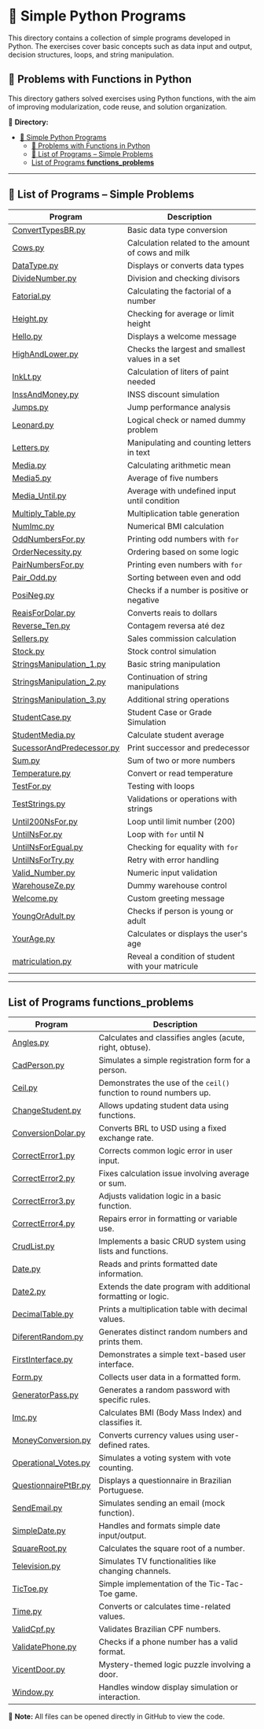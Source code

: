 # 🧮 Simple Python Programs

This directory contains a collection of simple programs developed in Python. The exercises cover basic concepts such as data input and output, decision structures, loops, and string manipulation.

## 🧠 Problems with Functions in Python

This directory gathers solved exercises using Python functions, with the aim of improving modularization, code reuse, and solution organization.

📂 **Directory:**  

- [🧮 Simple Python Programs](#-simple-python-programs)
  - [🧠 Problems with Functions in Python](#-problems-with-functions-in-python)
  - [📄 List of Programs – Simple Problems](#-list-of-programs--simple-problems)
  - [List of Programs **functions\_problems**](#list-of-programs-functions_problems)

---

## 📄 List of Programs – Simple Problems

| Program | Description |
|----------|-----------|
| [ConvertTypesBR.py](https://github.com/Karlos-Eduardo-Mrqs/Operational_Works/blob/main/Programming%20In%20Python/resolution_problems/simple_problems/ConvertTypesBR.py) | Basic data type conversion |
| [Cows.py](https://github.com/Karlos-Eduardo-Mrqs/Operational_Works/blob/main/Programming%20In%20Python/resolution_problems/simple_problems/Cows.py) | Calculation related to the amount of cows and milk |
| [DataType.py](https://github.com/Karlos-Eduardo-Mrqs/Operational_Works/blob/main/Programming%20In%20Python/resolution_problems/simple_problems/DataType.py) | Displays or converts data types |
| [DivideNumber.py](https://github.com/Karlos-Eduardo-Mrqs/Operational_Works/blob/main/Programming%20In%20Python/resolution_problems/simple_problems/DivideNumber.py) | Division and checking divisors |
| [Fatorial.py](https://github.com/Karlos-Eduardo-Mrqs/Operational_Works/blob/main/Programming%20In%20Python/resolution_problems/simple_problems/Fatorial.py) | Calculating the factorial of a number |
| [Height.py](https://github.com/Karlos-Eduardo-Mrqs/Operational_Works/blob/main/Programming%20In%20Python/resolution_problems/simple_problems/Height.py) | Checking for average or limit height |
| [Hello.py](https://github.com/Karlos-Eduardo-Mrqs/Operational_Works/blob/main/Programming%20In%20Python/resolution_problems/simple_problems/Hello.py) | Displays a welcome message |
| [HighAndLower.py](https://github.com/Karlos-Eduardo-Mrqs/Operational_Works/blob/main/Programming%20In%20Python/resolution_problems/simple_problems/HighAndLower.py) | Checks the largest and smallest values ​​in a set |
| [InkLt.py](https://github.com/Karlos-Eduardo-Mrqs/Operational_Works/blob/main/Programming%20In%20Python/resolution_problems/simple_problems/InkLt.py) | Calculation of liters of paint needed |
| [InssAndMoney.py](https://github.com/Karlos-Eduardo-Mrqs/Operational_Works/blob/main/Programming%20In%20Python/resolution_problems/simple_problems/InssAndMoney.py) | INSS discount simulation |
| [Jumps.py](https://github.com/Karlos-Eduardo-Mrqs/Operational_Works/blob/main/Programming%20In%20Python/resolution_problems/simple_problems/Jumps.py) | Jump performance analysis |
| [Leonard.py](https://github.com/Karlos-Eduardo-Mrqs/Operational_Works/blob/main/Programming%20In%20Python/resolution_problems/simple_problems/Leonard.py) | Logical check or named dummy problem |
| [Letters.py](https://github.com/Karlos-Eduardo-Mrqs/Operational_Works/blob/main/Programming%20In%20Python/resolution_problems/simple_problems/Letters.py) | Manipulating and counting letters in text |
| [Media.py](https://github.com/Karlos-Eduardo-Mrqs/Operational_Works/blob/main/Programming%20In%20Python/resolution_problems/simple_problems/Media.py) | Calculating arithmetic mean |
| [Media5.py](https://github.com/Karlos-Eduardo-Mrqs/Operational_Works/blob/main/Programming%20In%20Python/resolution_problems/simple_problems/Media5.py) | Average of five numbers |
| [Media_Until.py](https://github.com/Karlos-Eduardo-Mrqs/Operational_Works/blob/main/Programming%20In%20Python/resolution_problems/simple_problems/Media_Until.py) | Average with undefined input until condition |
| [Multiply_Table.py](https://github.com/Karlos-Eduardo-Mrqs/Operational_Works/blob/main/Programming%20In%20Python/resolution_problems/simple_problems/Multiply_Table.py) | Multiplication table generation |
| [NumImc.py](https://github.com/Karlos-Eduardo-Mrqs/Operational_Works/blob/main/Programming%20In%20Python/resolution_problems/simple_problems/NumImc.py) | Numerical BMI calculation |
| [OddNumbersFor.py](https://github.com/Karlos-Eduardo-Mrqs/Operational_Works/blob/main/Programming%20In%20Python/resolution_problems/simple_problems/OddNumbersFor.py) | Printing odd numbers with `for` |
| [OrderNecessity.py](https://github.com/Karlos-Eduardo-Mrqs/Operational_Works/blob/main/Programming%20In%20Python/resolution_problems/simple_problems/OrderNecessity.py) | Ordering based on some logic |
| [PairNumbersFor.py](https://github.com/Karlos-Eduardo-Mrqs/Operational_Works/blob/main/Programming%20In%20Python/resolution_problems/simple_problems/PairNumbersFor.py) | Printing even numbers with `for` |
| [Pair_Odd.py](https://github.com/Karlos-Eduardo-Mrqs/Operational_Works/blob/main/Programming%20In%20Python/resolution_problems/simple_problems/Pair_Odd.py) | Sorting between even and odd |
| [PosiNeg.py](https://github.com/Karlos-Eduardo-Mrqs/Operational_Works/blob/main/Programming%20In%20Python/resolution_problems/simple_problems/PosiNeg.py) | Checks if a number is positive or negative |
| [ReaisForDolar.py](https://github.com/Karlos-Eduardo-Mrqs/Operational_Works/blob/main/Programming%20In%20Python/resolution_problems/simple_problems/ReaisForDolar.py) | Converts reais to dollars |
| [Reverse_Ten.py](https://github.com/Karlos-Eduardo-Mrqs/Operational_Works/blob/main/Programming%20In%20Python/resolution_problems/simple_problems/Reverse_Ten.py) | Contagem reversa até dez |
| [Sellers.py](https://github.com/Karlos-Eduardo-Mrqs/Operational_Works/blob/main/Programming%20In%20Python/resolution_problems/simple_problems/Sellers.py) | Sales commission calculation |
| [Stock.py](https://github.com/Karlos-Eduardo-Mrqs/Operational_Works/blob/main/Programming%20In%20Python/resolution_problems/simple_problems/Stock.py) | Stock control simulation |
| [StringsManipulation_1.py](https://github.com/Karlos-Eduardo-Mrqs/Operational_Works/blob/main/Programming%20In%20Python/resolution_problems/simple_problems/StringsManipulation_1.py) | Basic string manipulation |
| [StringsManipulation_2.py](https://github.com/Karlos-Eduardo-Mrqs/Operational_Works/blob/main/Programming%20In%20Python/resolution_problems/simple_problems/StringsManipulation_2.py) | Continuation of string manipulations |
| [StringsManipulation_3.py](https://github.com/Karlos-Eduardo-Mrqs/Operational_Works/blob/main/Programming%20In%20Python/resolution_problems/simple_problems/StringsManipulation_3.py) | Additional string operations |
| [StudentCase.py](https://github.com/Karlos-Eduardo-Mrqs/Operational_Works/blob/main/Programming%20In%20Python/resolution_problems/simple_problems/StudentCase.py) | Student Case or Grade Simulation |
| [StudentMedia.py](https://github.com/Karlos-Eduardo-Mrqs/Operational_Works/blob/main/Programming%20In%20Python/resolution_problems/simple_problems/StudentMedia.py) | Calculate student average |
| [SucessorAndPredecessor.py](https://github.com/Karlos-Eduardo-Mrqs/Operational_Works/blob/main/Programming%20In%20Python/resolution_problems/simple_problems/SucessorAndPredecessor.py) | Print successor and predecessor |
| [Sum.py](https://github.com/Karlos-Eduardo-Mrqs/Operational_Works/blob/main/Programming%20In%20Python/resolution_problems/simple_problems/Sum.py) | Sum of two or more numbers |
| [Temperature.py](https://github.com/Karlos-Eduardo-Mrqs/Operational_Works/blob/main/Programming%20In%20Python/resolution_problems/simple_problems/Temperature.py) | Convert or read temperature |
| [TestFor.py](https://github.com/Karlos-Eduardo-Mrqs/Operational_Works/blob/main/Programming%20In%20Python/resolution_problems/simple_problems/TestFor.py) | Testing with loops |
| [TestStrings.py](https://github.com/Karlos-Eduardo-Mrqs/Operational_Works/blob/main/Programming%20In%20Python/resolution_problems/simple_problems/TestStrings.py) | Validations or operations with strings |
| [Until200NsFor.py](https://github.com/Karlos-Eduardo-Mrqs/Operational_Works/blob/main/Programming%20In%20Python/resolution_problems/simple_problems/Until200NsFor.py) | Loop until limit number (200) |
| [UntilNsFor.py](https://github.com/Karlos-Eduardo-Mrqs/Operational_Works/blob/main/Programming%20In%20Python/resolution_problems/simple_problems/UntilNsFor.py) | Loop with `for` until N |
| [UntilNsForEgual.py](https://github.com/Karlos-Eduardo-Mrqs/Operational_Works/blob/main/Programming%20In%20Python/resolution_problems/simple_problems/UntilNsForEgual.py) | Checking for equality with `for` |
| [UntilNsForTry.py](https://github.com/Karlos-Eduardo-Mrqs/Operational_Works/blob/main/Programming%20In%20Python/resolution_problems/simple_problems/UntilNsForTry.py) | Retry with error handling |
| [Valid_Number.py](https://github.com/Karlos-Eduardo-Mrqs/Operational_Works/blob/main/Programming%20In%20Python/resolution_problems/simple_problems/Valid_Number.py) | Numeric input validation |
| [WarehouseZe.py](https://github.com/Karlos-Eduardo-Mrqs/Operational_Works/blob/main/Programming%20In%20Python/resolution_problems/simple_problems/WarehouseZe.py) | Dummy warehouse control |
| [Welcome.py](https://github.com/Karlos-Eduardo-Mrqs/Operational_Works/blob/main/Programming%20In%20Python/resolution_problems/simple_problems/Welcome.py) | Custom greeting message |
| [YoungOrAdult.py](https://github.com/Karlos-Eduardo-Mrqs/Operational_Works/blob/main/Programming%20In%20Python/resolution_problems/simple_problems/YoungOrAdult.py) | Checks if person is young or adult |
| [YourAge.py](https://github.com/Karlos-Eduardo-Mrqs/Operational_Works/blob/main/Programming%20In%20Python/resolution_problems/simple_problems/YourAge.py) | Calculates or displays the user's age |
| [matriculation.py](https://github.com/Karlos-Eduardo-Mrqs/Operational_Works/blob/main/Programming%20In%20Python/resolution_problems/simple_problems/matriculation.py) | Reveal a condition of student with your matricule |

---

## List of Programs **functions_problems**

| **Program** | **Description** |
|-------------|------------------|
| [Angles.py](https://github.com/Karlos-Eduardo-Mrqs/Operational_Works/blob/main/Programming%20In%20Python/resolution_problems/functions_problems/Angles.py) | Calculates and classifies angles (acute, right, obtuse). |
| [CadPerson.py](https://github.com/Karlos-Eduardo-Mrqs/Operational_Works/blob/main/Programming%20In%20Python/resolution_problems/functions_problems/CadPerson.py) | Simulates a simple registration form for a person. |
| [Ceil.py](https://github.com/Karlos-Eduardo-Mrqs/Operational_Works/blob/main/Programming%20In%20Python/resolution_problems/functions_problems/Ceil.py) | Demonstrates the use of the `ceil()` function to round numbers up. |
| [ChangeStudent.py](https://github.com/Karlos-Eduardo-Mrqs/Operational_Works/blob/main/Programming%20In%20Python/resolution_problems/functions_problems/ChangeStudent.py) | Allows updating student data using functions. |
| [ConversionDolar.py](https://github.com/Karlos-Eduardo-Mrqs/Operational_Works/blob/main/Programming%20In%20Python/resolution_problems/functions_problems/ConversionDolar.py) | Converts BRL to USD using a fixed exchange rate. |
| [CorrectError1.py](https://github.com/Karlos-Eduardo-Mrqs/Operational_Works/blob/main/Programming%20In%20Python/resolution_problems/functions_problems/CorrectError1.py) | Corrects common logic error in user input. |
| [CorrectError2.py](https://github.com/Karlos-Eduardo-Mrqs/Operational_Works/blob/main/Programming%20In%20Python/resolution_problems/functions_problems/CorrectError2.py) | Fixes calculation issue involving average or sum. |
| [CorrectError3.py](https://github.com/Karlos-Eduardo-Mrqs/Operational_Works/blob/main/Programming%20In%20Python/resolution_problems/functions_problems/CorrectError3.py) | Adjusts validation logic in a basic function. |
| [CorrectError4.py](https://github.com/Karlos-Eduardo-Mrqs/Operational_Works/blob/main/Programming%20In%20Python/resolution_problems/functions_problems/CorrectError4.py) | Repairs error in formatting or variable use. |
| [CrudList.py](https://github.com/Karlos-Eduardo-Mrqs/Operational_Works/blob/main/Programming%20In%20Python/resolution_problems/functions_problems/CrudList.py) | Implements a basic CRUD system using lists and functions. |
| [Date.py](https://github.com/Karlos-Eduardo-Mrqs/Operational_Works/blob/main/Programming%20In%20Python/resolution_problems/functions_problems/Date.py) | Reads and prints formatted date information. |
| [Date2.py](https://github.com/Karlos-Eduardo-Mrqs/Operational_Works/blob/main/Programming%20In%20Python/resolution_problems/functions_problems/Date2.py) | Extends the date program with additional formatting or logic. |
| [DecimalTable.py](https://github.com/Karlos-Eduardo-Mrqs/Operational_Works/blob/main/Programming%20In%20Python/resolution_problems/functions_problems/DecimalTable.py) | Prints a multiplication table with decimal values. |
| [DiferentRandom.py](https://github.com/Karlos-Eduardo-Mrqs/Operational_Works/blob/main/Programming%20In%20Python/resolution_problems/functions_problems/DiferentRandom.py) | Generates distinct random numbers and prints them. |
| [FirstInterface.py](https://github.com/Karlos-Eduardo-Mrqs/Operational_Works/blob/main/Programming%20In%20Python/resolution_problems/functions_problems/FirstInterface.py) | Demonstrates a simple text-based user interface. |
| [Form.py](https://github.com/Karlos-Eduardo-Mrqs/Operational_Works/blob/main/Programming%20In%20Python/resolution_problems/functions_problems/Form.py) | Collects user data in a formatted form. |
| [GeneratorPass.py](https://github.com/Karlos-Eduardo-Mrqs/Operational_Works/blob/main/Programming%20In%20Python/resolution_problems/functions_problems/GeneratorPass.py) | Generates a random password with specific rules. |
| [Imc.py](https://github.com/Karlos-Eduardo-Mrqs/Operational_Works/blob/main/Programming%20In%20Python/resolution_problems/functions_problems/Imc.py) | Calculates BMI (Body Mass Index) and classifies it. |
| [MoneyConversion.py](https://github.com/Karlos-Eduardo-Mrqs/Operational_Works/blob/main/Programming%20In%20Python/resolution_problems/functions_problems/MoneyConversion.py) | Converts currency values using user-defined rates. |
| [Operational_Votes.py](https://github.com/Karlos-Eduardo-Mrqs/Operational_Works/blob/main/Programming%20In%20Python/resolution_problems/functions_problems/Operational_Votes.py) | Simulates a voting system with vote counting. |
| [QuestionnairePtBr.py](https://github.com/Karlos-Eduardo-Mrqs/Operational_Works/blob/main/Programming%20In%20Python/resolution_problems/functions_problems/QuestionnairePtBr.py) | Displays a questionnaire in Brazilian Portuguese. |
| [SendEmail.py](https://github.com/Karlos-Eduardo-Mrqs/Operational_Works/blob/main/Programming%20In%20Python/resolution_problems/functions_problems/SendEmail.py) | Simulates sending an email (mock function). |
| [SimpleDate.py](https://github.com/Karlos-Eduardo-Mrqs/Operational_Works/blob/main/Programming%20In%20Python/resolution_problems/functions_problems/SimpleDate.py) | Handles and formats simple date input/output. |
| [SquareRoot.py](https://github.com/Karlos-Eduardo-Mrqs/Operational_Works/blob/main/Programming%20In%20Python/resolution_problems/functions_problems/SquareRoot.py) | Calculates the square root of a number. |
| [Television.py](https://github.com/Karlos-Eduardo-Mrqs/Operational_Works/blob/main/Programming%20In%20Python/resolution_problems/functions_problems/Television.py) | Simulates TV functionalities like changing channels. |
| [TicToe.py](https://github.com/Karlos-Eduardo-Mrqs/Operational_Works/blob/main/Programming%20In%20Python/resolution_problems/functions_problems/TicToe.py) | Simple implementation of the Tic-Tac-Toe game. |
| [Time.py](https://github.com/Karlos-Eduardo-Mrqs/Operational_Works/blob/main/Programming%20In%20Python/resolution_problems/functions_problems/Time.py) | Converts or calculates time-related values. |
| [ValidCpf.py](https://github.com/Karlos-Eduardo-Mrqs/Operational_Works/blob/main/Programming%20In%20Python/resolution_problems/functions_problems/ValidCpf.py) | Validates Brazilian CPF numbers. |
| [ValidatePhone.py](https://github.com/Karlos-Eduardo-Mrqs/Operational_Works/blob/main/Programming%20In%20Python/resolution_problems/functions_problems/ValidatePhone.py) | Checks if a phone number has a valid format. |
| [VicentDoor.py](https://github.com/Karlos-Eduardo-Mrqs/Operational_Works/blob/main/Programming%20In%20Python/resolution_problems/functions_problems/VicentDoor.py) | Mystery-themed logic puzzle involving a door. |
| [Window.py](https://github.com/Karlos-Eduardo-Mrqs/Operational_Works/blob/main/Programming%20In%20Python/resolution_problems/functions_problems/Window.py) | Handles window display simulation or interaction. |

📌 **Note:** All files can be opened directly in GitHub to view the code.
